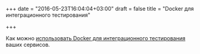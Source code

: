 +++
date = "2016-05-23T16:04:04+03:00"
draft = false
title = "Docker для интеграционного тестирования"

+++

<p>Как можно <a href="https://semaphoreci.com/community/tutorials/how-to-perform-integration-testing-on-go-applications-with-docker">использовать Docker для интеграционного тестирования</a> ваших сервисов.</p>

